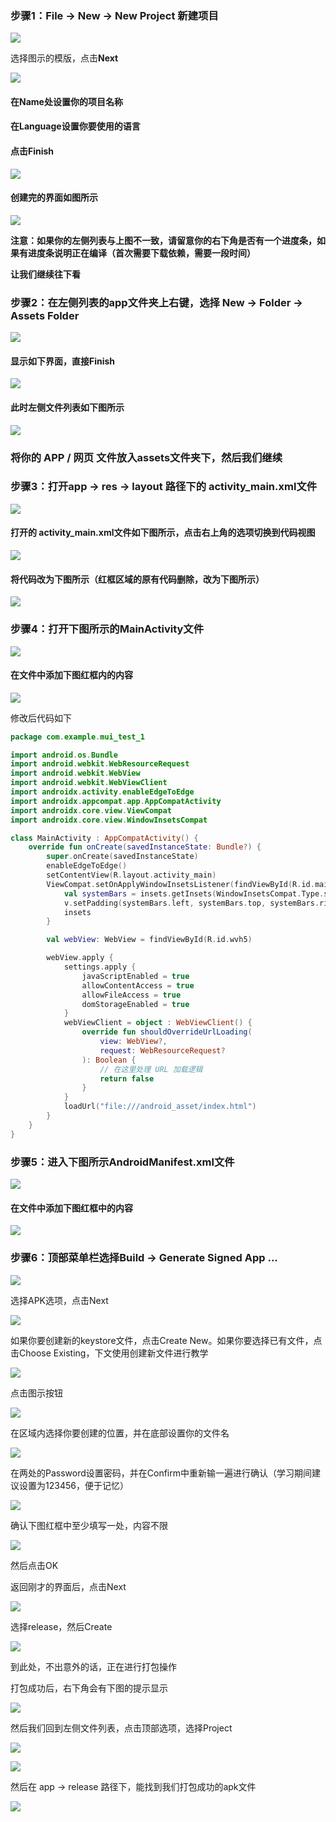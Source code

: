 ### **步骤1：File -> New -> New Projec**t 新建项目

![](https://i-blog.csdnimg.cn/direct/4455f9523a49460dbf3c99b2540d5552.png)

选择图示的模版，点击**Next**

![](https://i-blog.csdnimg.cn/direct/a8f1937745e9446badbb232984a8fc28.png)

#### 在Name处设置你的项目名称

#### 在Language设置你要使用的语言

#### 点击Finish

![](https://i-blog.csdnimg.cn/direct/6605bf298bae47fd8f10b4d18a28d666.png)

#### 创建完的界面如图所示

![](https://i-blog.csdnimg.cn/direct/062cb4e6131442d38ef95250f00d819e.png)

**注意：如果你的左侧列表与上图不一致，请留意你的右下角是否有一个进度条，如果有进度条说明正在编译（首次需要下载依赖，需要一段时间）**



**让我们继续往下看**

### 步骤2：在左侧列表的app文件夹上右键，选择 **New -> Folder -> Assets Folder**

![](https://i-blog.csdnimg.cn/direct/2049fe5e7d944b11aa62ce13507b6aa3.png)

#### 显示如下界面，直接**Finish**

![](https://i-blog.csdnimg.cn/direct/b54942f7956a4ed3937e1861f1abedbd.png)

#### 此时左侧文件列表如下图所示

![](https://i-blog.csdnimg.cn/direct/e227a847d8ae4868a64a286bb0d7c3e3.png)

### 将你的 **APP / 网页** 文件放入**assets**文件夹下，然后我们继续



### 步骤3：打开**app -> res -> layout** 路径下的 **activity_main.xml**文件

![](https://i-blog.csdnimg.cn/direct/26ee0697a89f4f8e824dbfab4e72a533.png)

#### 打开的 **activity_main.xml**文件如下图所示，点击右上角的选项切换到代码视图

![](https://i-blog.csdnimg.cn/direct/b2cac2f6578d47e5afac3ea0ac3d2dda.png)

#### 将代码改为下图所示（红框区域的原有代码删除，改为下图所示）

![](https://i-blog.csdnimg.cn/direct/7040d66f05594ae4be11b4a922a9d6a3.png)

### 步骤4：打开下图所示的MainActivity文件

![](https://i-blog.csdnimg.cn/direct/d7fd21d52a7440c5b2123ae40cf5099e.png)

#### 在文件中添加下图红框内的内容

![](https://i-blog.csdnimg.cn/direct/bf9e40b4d85d4c91a4a851f35b3b505d.png)

修改后代码如下

```kotlin
package com.example.mui_test_1

import android.os.Bundle
import android.webkit.WebResourceRequest
import android.webkit.WebView
import android.webkit.WebViewClient
import androidx.activity.enableEdgeToEdge
import androidx.appcompat.app.AppCompatActivity
import androidx.core.view.ViewCompat
import androidx.core.view.WindowInsetsCompat

class MainActivity : AppCompatActivity() {
    override fun onCreate(savedInstanceState: Bundle?) {
        super.onCreate(savedInstanceState)
        enableEdgeToEdge()
        setContentView(R.layout.activity_main)
        ViewCompat.setOnApplyWindowInsetsListener(findViewById(R.id.main)) { v, insets ->
            val systemBars = insets.getInsets(WindowInsetsCompat.Type.systemBars())
            v.setPadding(systemBars.left, systemBars.top, systemBars.right, systemBars.bottom)
            insets
        }

        val webView: WebView = findViewById(R.id.wvh5)

        webView.apply {
            settings.apply {
                javaScriptEnabled = true
                allowContentAccess = true
                allowFileAccess = true
                domStorageEnabled = true
            }
            webViewClient = object : WebViewClient() {
                override fun shouldOverrideUrlLoading(
                    view: WebView?,
                    request: WebResourceRequest?
                ): Boolean {
                    // 在这里处理 URL 加载逻辑
                    return false
                }
            }
            loadUrl("file:///android_asset/index.html")
        }
    }
}

```



### 步骤5：进入下图所示AndroidManifest.xml文件

![](https://i-blog.csdnimg.cn/direct/30659eee1c9d4f009dd5340f64ffc5d7.png)

#### 在文件中添加下图红框中的内容

![](https://i-blog.csdnimg.cn/direct/461bb00e540c44a48dabb854afb6586e.png)

### 步骤6：顶部菜单栏选择Build -> Generate Signed App ...

![](https://i-blog.csdnimg.cn/direct/dad807da7405489ca4e7a2775238950c.png)

选择APK选项，点击Next

![](https://i-blog.csdnimg.cn/direct/38e593e2e17b41b2a840bcad93600995.png)

如果你要创建新的keystore文件，点击Create New。如果你要选择已有文件，点击Choose Existing，下文使用创建新文件进行教学

![](https://i-blog.csdnimg.cn/direct/f844eb8609ff4481a1046622b9e5d902.png)

点击图示按钮

![](https://i-blog.csdnimg.cn/direct/db4c5b60108d4ea2a095a68694938670.png)

在区域内选择你要创建的位置，并在底部设置你的文件名

![](https://i-blog.csdnimg.cn/direct/fa97761b21864ffe96c785dd7561bff2.png)

在两处的Password设置密码，并在Confirm中重新输一遍进行确认（学习期间建议设置为123456，便于记忆）

![](https://i-blog.csdnimg.cn/direct/e7ae4cb4dc78408ab11da6d3cf5fefe5.png)

确认下图红框中至少填写一处，内容不限

![](https://i-blog.csdnimg.cn/direct/3201178bab3f4dfd9cc1e4ca41a7b013.png)

然后点击OK

返回刚才的界面后，点击Next

![](https://i-blog.csdnimg.cn/direct/901d389e0e964215bc22761ad78ac698.png)

选择release，然后Create

![](https://i-blog.csdnimg.cn/direct/acac3d5e3cbc42729245c0e0c23a02cb.png)

到此处，不出意外的话，正在进行打包操作

打包成功后，右下角会有下图的提示显示

![](https://i-blog.csdnimg.cn/direct/e8c58add5c0640ab8438883aafc51725.png)

然后我们回到左侧文件列表，点击顶部选项，选择Project

![](https://i-blog.csdnimg.cn/direct/2a9dfbfbfdbb4feba13f77dfe8b7e316.png)

![](https://i-blog.csdnimg.cn/direct/bab5a600a02549cdb9fa6c9ecfd213fc.png)

然后在 app -> release 路径下，能找到我们打包成功的apk文件

![](https://i-blog.csdnimg.cn/direct/10963f87449e4612a37365cf5685c3ed.png)